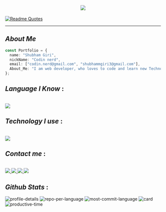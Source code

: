 <h1 align="center">
    <img src="https://readme-typing-svg.herokuapp.com/?font=Fira+Code&size=35&center=true&vCenter=true&width=500&height=70&duration=4000&lines=Hi+There!+👋;+I'm+Shubham+Giri!;" />
</h1>

[![Readme Quotes](https://quotes-github-readme.vercel.app/api?type=horizontal&theme=catppuccin_mocha&border=true)](https://github.com/piyushsuthar/github-readme-quotes)

---

## _About Me_

```ts
const Portfolio = {
  name: "Shubham Giri",
  nickName: "Codin nerd",
  email: ["codin.nerd@gmail.com", "shubhammgiri3@gmail.com"],
  About_Me: "I am web developer, who loves to code and learn new Technology",
};
```

## _Language I Know_ :

<br />

<div align="left">
    <a href="https://skillicons.dev">
        <img src="https://skillicons.dev/icons?i=javascript,typescript,c,lua,python,css,go,markdown,nodejs"/>
    </a>
</div>

## _Technology I use_ :

<br />

<div align="left">
    <a href="https://skillicons.dev">
        <img src="https://skillicons.dev/icons?i=react,nextjs,tailwind,neovim,git,vscode,bash,arch,bun,vite"/>
    </a>
</div>

## _Contact me_ :

<br />

<a href="https://www.instagram.com/shubhamm1215">
    <img src="https://skillicons.dev/icons?i=instagram">
</a>

<a href="https://x.com/codin_nerd">
    <img src="https://skillicons.dev/icons?i=twitter">
</a>

<a href="https://www.github.com/xshubhamg">
    <img src="https://skillicons.dev/icons?i=github">
</a>

<a href="shubhammgiri3@gmail.com">
    <img src="https://skillicons.dev/icons?i=gmail">
</a>

## _Github Stats_ :

![profile-details](http://github-profile-summary-cards.vercel.app/api/cards/profile-details?username=xshubhamg&theme=rose_pine)
![repo-per-language](http://github-profile-summary-cards.vercel.app/api/cards/repos-per-language?username=xshubhamg&theme=rose_pine)
![most-commit-language](http://github-profile-summary-cards.vercel.app/api/cards/most-commit-language?username=xshubhamg&theme=rose_pine)
![card](http://github-profile-summary-cards.vercel.app/api/cards/stats?username=xshubhamg&theme=rose_pine)
![productive-time](http://github-profile-summary-cards.vercel.app/api/cards/productive-time?username=xshubhamg&theme=rose_pine&utcOffset=8)
